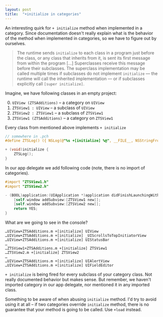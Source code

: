 ```yaml
---
layout: post
title:  "+initialize in categories"
---
```

An interesting quirk for `+ initialize` method when implemented in a category. Since documentation doesn't really explain what is the behavior of the method when implemented in categories, so we have to figure out by ourselves.

> The runtime sends `initialize` to each class in a program just before the class, or any class that inherits from it, is sent its first message from within the program […] Superclasses receive this message before their subclasses. The superclass implementation may be called multiple times if subclasses do not implement `initialize` — the runtime will call the inherited implementation — or if subclasses explicitly call `[super initialize]`.

Imagine, we have following classes in an empty project:

0. `UIView (ZTSAdditions)` – a category on `UIView`
0. `ZTSView1 : UIView` – a subclass of `UIView`
0. `ZTSView2 : ZTSView1` – a subclass of `ZTSView1`
0. `ZTSView1 (ZTSAdditions)` – a category on `ZTSView1`

Every class from mentioned above implements `+ initialize`

```objective-c
// somewhere in .pch
#define ZTSLog() ({ NSLog(@"%s +[initialize] %@", __FILE__, NSStringFromClass(self)); })

+ (void)initialize {
    ZTSLog();
}
```

In our app delegate we add following code (note, there is no import of categories).

```objective-c
#import "ZTSView1.h"
#import "ZTSView2.h"

- (BOOL)application:(UIApplication *)application didFinishLaunchingWithOptions:(NSDictionary *)launchOptions {
    [self.window addSubview:[ZTSView1 new]];
    [self.window addSubview:[ZTSView2 new]];
    return YES;
}
```

What are we going to see in the console?

```
…UIView+ZTSAdditions.m +[initialize] UIView
…UIView+ZTSAdditions.m +[initialize] _UIScrollsToTopInitiatorView
…UIView+ZTSAdditions.m +[initialize] UIStatusBar
…
…ZTSView1+ZTSAdditions.m +[initialize] ZTSView1
…ZTSView2.m +[initialize] ZTSView2
…
…UIView+ZTSAdditions.m +[initialize] UIAlertView
…UIView+ZTSAdditions.m +[initialize] UIFieldEditor
```

`+ initialize` is being fired for every subclass of your category class. Not really documented behavior but makes sense. But remember, we haven't imported category in our app delegate, nor mentioned it in any imported class.

Something to be aware of when abusing `initialize` method. I'd try to avoid using it at all – if two categories override `initialize` method, there is no guarantee that your method is going to be called. Use `+load` instead.
